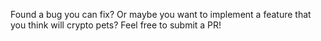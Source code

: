 Found a bug you can fix? Or maybe you want to implement a feature that you think will crypto pets? Feel free to submit a PR!
